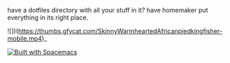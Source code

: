 have a dotfiles directory with all your stuff in it? have homemaker put everything in its right place.

![])(https://thumbs.gfycat.com/SkinnyWarmheartedAfricanpiedkingfisher-mobile.mp4)_

[![Built with Spacemacs](https://cdn.rawgit.com/syl20bnr/spacemacs/442d025779da2f62fc86c2082703697714db6514/assets/spacemacs-badge.svg)](http://spacemacs.org)
